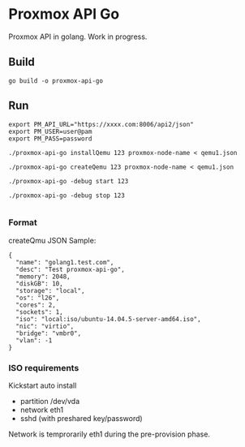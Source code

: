# Proxmox API Go


Proxmox API in golang. Work in progress.


## Build

```
go build -o proxmox-api-go
```


## Run


```
export PM_API_URL="https://xxxx.com:8006/api2/json"
export PM_USER=user@pam
export PM_PASS=password

./proxmox-api-go installQemu 123 proxmox-node-name < qemu1.json

./proxmox-api-go createQemu 123 proxmox-node-name < qemu1.json

./proxmox-api-go -debug start 123

./proxmox-api-go -debug stop 123


```


### Format

createQmu JSON Sample:
```
{
  "name": "golang1.test.com",
  "desc": "Test proxmox-api-go",
  "memory": 2048,
  "diskGB": 10,
  "storage": "local",
  "os": "l26",
  "cores": 2,
  "sockets": 1,
  "iso": "local:iso/ubuntu-14.04.5-server-amd64.iso",
  "nic": "virtio",
  "bridge": "vmbr0",
  "vlan": -1
}
```

### ISO requirements

Kickstart auto install

* partition /dev/vda
* network eth1
* sshd (with preshared key/password)

Network is temprorarily eth1 during the pre-provision phase.
